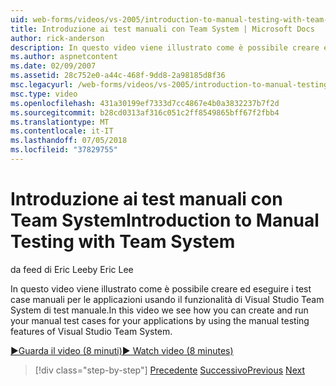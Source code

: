 ```yaml
---
uid: web-forms/videos/vs-2005/introduction-to-manual-testing-with-team-system
title: Introduzione ai test manuali con Team System | Microsoft Docs
author: rick-anderson
description: In questo video viene illustrato come è possibile creare ed eseguire i test case manuali per le applicazioni usando il funzionalità di Visual Studio Team System di test manuale...
ms.author: aspnetcontent
ms.date: 02/09/2007
ms.assetid: 28c752e0-a44c-468f-9dd8-2a98185d8f36
msc.legacyurl: /web-forms/videos/vs-2005/introduction-to-manual-testing-with-team-system
msc.type: video
ms.openlocfilehash: 431a30199ef7333d7cc4867e4b0a3832237b7f2d
ms.sourcegitcommit: b28cd0313af316c051c2ff8549865bff67f2fbb4
ms.translationtype: MT
ms.contentlocale: it-IT
ms.lasthandoff: 07/05/2018
ms.locfileid: "37829755"
---
```

<a name="introduction-to-manual-testing-with-team-system"></a><span data-ttu-id="74e65-103">Introduzione ai test manuali con Team System</span><span class="sxs-lookup"><span data-stu-id="74e65-103">Introduction to Manual Testing with Team System</span></span>
====================
<span data-ttu-id="74e65-104">da feed di Eric Lee</span><span class="sxs-lookup"><span data-stu-id="74e65-104">by Eric Lee</span></span>

<span data-ttu-id="74e65-105">In questo video viene illustrato come è possibile creare ed eseguire i test case manuali per le applicazioni usando il funzionalità di Visual Studio Team System di test manuale.</span><span class="sxs-lookup"><span data-stu-id="74e65-105">In this video we see how you can create and run your manual test cases for your applications by using the manual testing features of Visual Studio Team System.</span></span>

[<span data-ttu-id="74e65-106">&#9654;Guarda il video (8 minuti)</span><span class="sxs-lookup"><span data-stu-id="74e65-106">&#9654; Watch video (8 minutes)</span></span>](https://channel9.msdn.com/Blogs/ASP-NET-Site-Videos/introduction-to-manual-testing-with-team-system)

> [!div class="step-by-step"]
> <span data-ttu-id="74e65-107">[Precedente](introduction-to-load-testing-web-applications-with-team-system.md)
> [Successivo](introduction-to-managing-and-running-tests-with-team-system.md)</span><span class="sxs-lookup"><span data-stu-id="74e65-107">[Previous](introduction-to-load-testing-web-applications-with-team-system.md)
[Next](introduction-to-managing-and-running-tests-with-team-system.md)</span></span>

